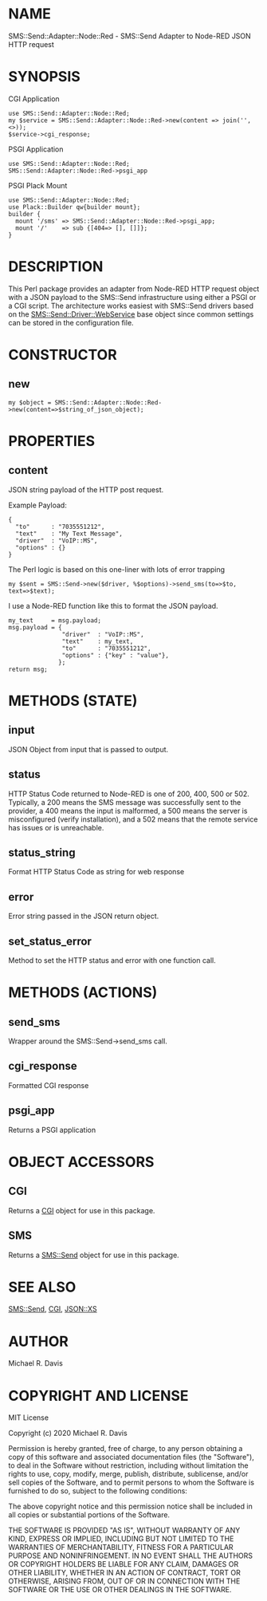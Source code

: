 # NAME

SMS::Send::Adapter::Node::Red - SMS::Send Adapter to Node-RED JSON HTTP request

# SYNOPSIS

CGI Application

    use SMS::Send::Adapter::Node::Red;
    my $service = SMS::Send::Adapter::Node::Red->new(content => join('', <>));
    $service->cgi_response;

PSGI Application

    use SMS::Send::Adapter::Node::Red;
    SMS::Send::Adapter::Node::Red->psgi_app

PSGI Plack Mount

    use SMS::Send::Adapter::Node::Red;
    use Plack::Builder qw{builder mount};
    builder {
      mount '/sms' => SMS::Send::Adapter::Node::Red->psgi_app;
      mount '/'    => sub {[404=> [], []]};
    }

# DESCRIPTION

This Perl package provides an adapter from Node-RED HTTP request object with a JSON payload to the SMS::Send infrastructure using either a PSGI or a CGI script.  The architecture works easiest with SMS::Send drivers based on the [SMS::Send::Driver::WebService](https://metacpan.org/pod/SMS::Send::Driver::WebService) base object since common settings can be stored in the configuration file.

# CONSTRUCTOR

## new

    my $object = SMS::Send::Adapter::Node::Red->new(content=>$string_of_json_object);

# PROPERTIES

## content

JSON string payload of the HTTP post request.

Example Payload:

    {
      "to"      : "7035551212",
      "text"    : "My Text Message",
      "driver"  : "VoIP::MS",
      "options" : {}
    }

The Perl logic is based on this one-liner with lots of error trapping

    my $sent = SMS::Send->new($driver, %$options)->send_sms(to=>$to, text=>$text);

I use a Node-RED function like this to format the JSON payload.

    my_text     = msg.payload;
    msg.payload = {
                   "driver"  : "VoIP::MS",
                   "text"    : my_text,
                   "to"      : "7035551212",
                   "options" : {"key" : "value"},
                  };
    return msg;

# METHODS (STATE)

## input

JSON Object from input that is passed to output.

## status

HTTP Status Code returned to Node-RED is one of 200, 400, 500 or 502. Typically, a 200 means the SMS message was successfully sent to the provider, a 400 means the input is malformed, a 500 means the server is misconfigured (verify installation), and a 502 means that the remote service has issues or is unreachable.

## status\_string

Format HTTP Status Code as string for web response

## error

Error string passed in the JSON return object.

## set\_status\_error

Method to set the HTTP status and error with one function call.

# METHODS (ACTIONS)

## send\_sms

Wrapper around the SMS::Send->send\_sms call.

## cgi\_response

Formatted CGI response

## psgi\_app

Returns a PSGI application

# OBJECT ACCESSORS

## CGI

Returns a [CGI](https://metacpan.org/pod/CGI) object for use in this package.

## SMS

Returns a [SMS::Send](https://metacpan.org/pod/SMS::Send) object for use in this package.

# SEE ALSO

[SMS::Send](https://metacpan.org/pod/SMS::Send), [CGI](https://metacpan.org/pod/CGI), [JSON::XS](https://metacpan.org/pod/JSON::XS)

# AUTHOR

Michael R. Davis

# COPYRIGHT AND LICENSE

MIT License

Copyright (c) 2020 Michael R. Davis

Permission is hereby granted, free of charge, to any person obtaining a copy
of this software and associated documentation files (the "Software"), to deal
in the Software without restriction, including without limitation the rights
to use, copy, modify, merge, publish, distribute, sublicense, and/or sell
copies of the Software, and to permit persons to whom the Software is
furnished to do so, subject to the following conditions:

The above copyright notice and this permission notice shall be included in all
copies or substantial portions of the Software.

THE SOFTWARE IS PROVIDED "AS IS", WITHOUT WARRANTY OF ANY KIND, EXPRESS OR
IMPLIED, INCLUDING BUT NOT LIMITED TO THE WARRANTIES OF MERCHANTABILITY,
FITNESS FOR A PARTICULAR PURPOSE AND NONINFRINGEMENT. IN NO EVENT SHALL THE
AUTHORS OR COPYRIGHT HOLDERS BE LIABLE FOR ANY CLAIM, DAMAGES OR OTHER
LIABILITY, WHETHER IN AN ACTION OF CONTRACT, TORT OR OTHERWISE, ARISING FROM,
OUT OF OR IN CONNECTION WITH THE SOFTWARE OR THE USE OR OTHER DEALINGS IN THE
SOFTWARE.
